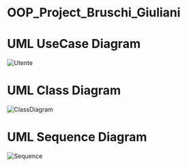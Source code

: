 # OOP_Project_Bruschi_Giuliani

# UML UseCase Diagram
![Utente](https://user-images.githubusercontent.com/75033311/103019597-671ed300-4547-11eb-9552-b974b4baa5c6.jpg)


# UML Class Diagram
![ClassDiagram](https://user-images.githubusercontent.com/75033190/103172429-aacd5180-4853-11eb-9a06-3c9e18729f44.jpg)


# UML Sequence Diagram
![Sequence](https://user-images.githubusercontent.com/75033311/103019791-a9481480-4547-11eb-9bf6-42e6c377d318.jpg)
